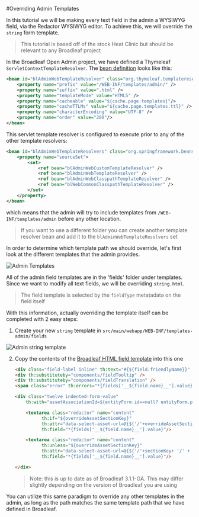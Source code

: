 #Overriding Admin Templates

In this tutorial we will be making every text field in the admin a WYSIWYG field, via the Redactor WYSIWYG editor. To achieve this, we will override the `string` form template.

> This tutorial is based off of the stock Heat Clinic but should be relevant to any Broadleaf project

In the Broadleaf Open Admin project, we have defined a Thymeleaf `ServletContextTemplateResolver`. The [bean definition](https://github.com/BroadleafCommerce/BroadleafCommerce/blob/master/admin/broadleaf-open-admin-platform/src/main/resources/applicationContext-servlet-open-admin.xml) looks like this:

```xml
<bean id="blAdminWebTemplateResolver" class="org.thymeleaf.templateresolver.ServletContextTemplateResolver">
    <property name="prefix" value="/WEB-INF/templates/admin/" />
    <property name="suffix" value=".html" />
    <property name="templateMode" value="HTML5" />
    <property name="cacheable" value="${cache.page.templates}"/>
    <property name="cacheTTLMs" value="${cache.page.templates.ttl}" />
    <property name="characterEncoding" value="UTF-8" />
    <property name="order" value="200"/>         
</bean>
```

This servlet template resolver is configured to execute prior to any of the other template resolvers:

```xml
<bean id="blAdminWebTemplateResolvers" class="org.springframework.beans.factory.config.SetFactoryBean">
    <property name="sourceSet">
        <set>
            <ref bean="blAdminWebCustomTemplateResolver" />
            <ref bean="blAdminWebTemplateResolver" />
            <ref bean="blAdminWebClasspathTemplateResolver" />
            <ref bean="blWebCommonClasspathTemplateResolver" />
        </set>
    </property>
</bean>
```

which means that the admin will try to include templates from `/WEB-INF/templates/admin` before any other location.

> If you want to use a different folder you can create another template resolver bean and add it to the `blAdminWebTemplateResolvers` set

In order to determine which template path we should override, let's first look at the different templates that the admin provides.

![Admin Templates](admin-templates.png)

All of the admin field templates are in the 'fields' folder under templates. Since we want to modify all text fields, we will be overriding `string.html`.

> The field template is selected by the `fieldType` metatadata on the field itself

With this information, actually overriding the template itself can be completed with 2 easy steps:

1. Create your new `string` template in `src/main/webapp/WEB-INF/templates-admin/fields`

![Admin string template](admin-string-template.png)

2. Copy the contents of the [Broadleaf HTML field template](https://github.com/BroadleafCommerce/BroadleafCommerce/blob/master/admin/broadleaf-open-admin-platform/src/main/resources/open_admin_style/templates/fields/html.html) into this one

    ```html
    <div class="field-label inline" th:text="#{${field.friendlyName}}" th:classappend="${field.required ? 'required' : ''}" />
    <div th:substituteby="components/fieldTooltip" />
    <div th:substituteby="components/fieldTranslation" />
    <span class="error" th:errors="*{fields['__${field.name}__'].value}" />

    <div class="twelve indented-form-value"
        th:with="assetAssociationId=${entityForm.id==null? entityForm.parentId : entityForm.id}">

        <textarea class="redactor" name="content"
              th:if="${overrideAssetSectionKey}"
              th:attr="data-select-asset-url=@{${'/'+overrideAssetSectionKey+ '/' + assetAssociationId + '/chooseAsset'}}"
              th:field="*{fields['__${field.name}__'].value}"/>

        <textarea class="redactor" name="content"
              th:unless="${overrideAssetSectionKey}"
              th:attr="data-select-asset-url=@{${'/'+sectionKey+ '/' + assetAssociationId + '/chooseAsset'}}"
              th:field="*{fields['__${field.name}__'].value}"/>

    </div>
    ```

    > Note: this is up to date as of Broadleaf 3.1.1-GA. This may differ slightly depending on the version of Broadleaf you are using

You can utilize this same paradigm to override any other templates in the admin, as long as the path matches the same template path that we have defined in Broadleaf.

